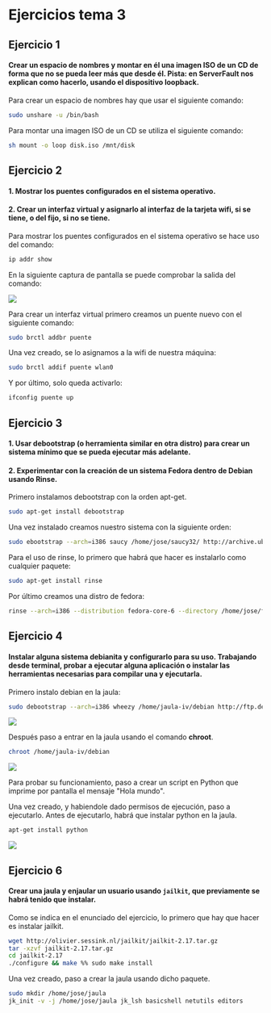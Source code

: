 # Ejercicios tema 3

## Ejercicio 1

#### Crear un espacio de nombres y montar en él una imagen ISO de un CD de forma que no se pueda leer más que desde él. Pista: en ServerFault nos explican como hacerlo, usando el dispositivo loopback.

Para crear un espacio de nombres hay que usar el siguiente comando:

```sh
sudo unshare -u /bin/bash
```

Para montar una imagen ISO de un CD se utiliza el siguiente comando:

```sh
sh mount -o loop disk.iso /mnt/disk
```


## Ejercicio 2

#### 1. Mostrar los puentes configurados en el sistema operativo.

#### 2. Crear un interfaz virtual y asignarlo al interfaz de la tarjeta wifi, si se tiene, o del fijo, si no se tiene.

Para mostrar los puentes configurados en el sistema operativo se hace uso del comando:

```sh
ip addr show
```

En la siguiente captura de pantalla se puede comprobar la salida del comando:

![](http://fotos.subefotos.com/065cbc3435b6cba531d66218a33ed87bo.png)

Para crear un interfaz virtual primero creamos un puente nuevo con el siguiente comando:

```sh
sudo brctl addbr puente
```

Una vez creado, se lo asignamos a la wifi de nuestra máquina:

```sh
sudo brctl addif puente wlan0
```

Y por último, solo queda activarlo:

```sh
ifconfig puente up
```


## Ejercicio 3

#### 1. Usar debootstrap (o herramienta similar en otra distro) para crear un sistema mínimo que se pueda ejecutar más adelante.

#### 2. Experimentar con la creación de un sistema Fedora dentro de Debian usando Rinse.

Primero instalamos debootstrap con la orden apt-get.

```sh
sudo apt-get install debootstrap
```

Una vez instalado creamos nuestro sistema con la siguiente orden:

```sh
sudo ebootstrap --arch=i386 saucy /home/jose/saucy32/ http://archive.ubuntu.com/ubuntu
```

Para el uso de rinse, lo primero que habrá que hacer es instalarlo como cualquier paquete:

```sh
sudo apt-get install rinse
```

Por último creamos una distro de fedora:

```sh
rinse --arch=i386 --distribution fedora-core-6 --directory /home/jose/fedora
```


## Ejercicio 4

#### Instalar alguna sistema debianita y configurarlo para su uso. Trabajando desde terminal, probar a ejecutar alguna aplicación o instalar las herramientas necesarias para compilar una y ejecutarla. 

Primero instalo debian en la jaula:

```sh
sudo debootstrap --arch=i386 wheezy /home/jaula-iv/debian http://ftp.debian.org/debian/
```

![](http://fotos.subefotos.com/f098d924e52b35fe0a87904ddcfdbe88o.png)

Después paso a entrar en la jaula usando el comando **chroot**.

```sh
chroot /home/jaula-iv/debian
```

![](http://fotos.subefotos.com/1c5cef51353c9a85706f1c738dd3ca47o.png)

Para probar su funcionamiento, paso a crear un script en Python que imprime por pantalla el mensaje "Hola mundo".

Una vez creado, y habiendole dado permisos de ejecución, paso a ejecutarlo. Antes de ejecutarlo, habrá que instalar python en la jaula.

```sh
apt-get install python
```

![](http://fotos.subefotos.com/f7fde5a7516736bff70d96eb110c2024o.png)

## Ejercicio 6

#### Crear una jaula y enjaular un usuario usando `jailkit`, que previamente se habrá tenido que instalar. 

Como se indica en el enunciado del ejercicio, lo primero que hay que hacer es instalar jailkit.

```sh
wget http://olivier.sessink.nl/jailkit/jailkit-2.17.tar.gz
tar -xzvf jailkit-2.17.tar.gz
cd jailkit-2.17
./configure && make %% sudo make install
```

Una vez creado, paso a crear la jaula usando dicho paquete.

```sh
sudo mkdir /home/jose/jaula
jk_init -v -j /home/jose/jaula jk_lsh basicshell netutils editors
```